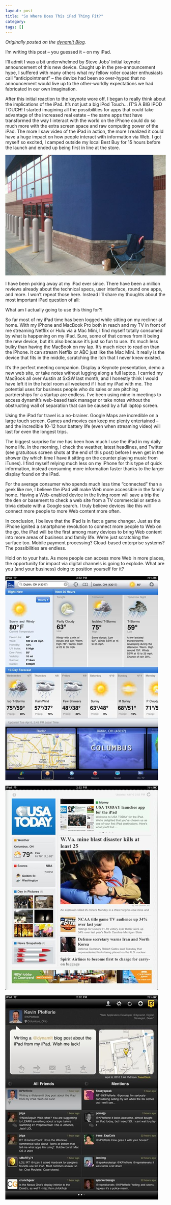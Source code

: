 ```yaml
---
layout: post
title: "So Where Does This iPad Thing Fit?"
category:
tags: []
---
```

*Originally posted on the [dynamIt Blog](http://www.dynamit.us/blog/2010/04/so-where-does-this-ipad-thing-fit/).*

I’m writing this post – you guessed it – on my iPad.

I’ll admit I was a bit underwhelmed by Steve Jobs’ initial keynote announcement of this new device. Caught up in the pre-announcement hype, I suffered with many others what my fellow roller coaster enthusiasts call “anticipointment” – the device had been so over-hyped that no announcement would live up to the other-worldly expectations we had fabricated in our own imagination.

After this initial reaction to the keynote wore off, I began to really think about the implications of the iPad. It’s not just a big iPod Touch… IT’S A BIG IPOD TOUCH! I started imagining all the possibilities for apps that could take advantage of the increased real estate – the same apps that have transformed the way I interact with the world on the iPhone could do so much more with the extra screen space and raw computing power of the iPad. The more I saw video of the iPad in action, the more I realized it could have a huge impact on how people interact with information via Web. I got myself so excited, I camped outside my local Best Buy for 15 hours before the launch and ended up being first in line at the store.

![First in Line](/assets/images/l_2048_1536_ABE3CE7E-B2F3-437B-9F09-BFEC0F9AE825.jpeg)

I have been poking away at my iPad ever since. There have been a million reviews already about the technical specs, user interface, round one apps, and more. I won’t repeat those here. Instead I’ll share my thoughts about the most important iPad question of all:

What am I actually going to use this thing for?!

So far most of my iPad time has been logged while sitting on my recliner at home. With my iPhone and MacBook Pro both in reach and my TV in front of me streaming Netflix or Hulu via a Mac Mini, I find myself totally consumed by what is happening on my iPad. Sure, some of that comes from it being the new device, but it’s also because it’s just so fun to use. It’s much less bulky than having the MacBook on my lap. It’s much nicer to read on than the iPhone. It can stream Netflix or ABC just like the Mac Mini. It really is the device that fits in the middle, scratching the itch that I never knew existed.

It’s the perfect meeting companion. Display a Keynote presentation, demo a new web site, or take notes without lugging along a full laptop. I carried my MacBook all over Austin at SxSW last month, and I honestly think I would have left it in the hotel room all weekend if I had my iPad with me. The potential uses for business people who do sales or are pitching partnerships for a startup are endless. I’ve been using mine in meetings to access dynamIt’s web-based task manager or take notes without the obstructing wall of separation that can be caused by a full laptop screen.

Using the iPad for travel is a no-brainer. Google Maps are incredible on a large touch screen. Games and movies can keep me plenty entertained – and the incredible 10-12 hour battery life (even when streaming video) will last for even the longest trips.

The biggest surprise for me has been how much I use the iPad in my daily home life. In the morning, I check the weather, latest headlines, and Twitter (see gratuitous screen shots at the end of this post) before I even get in the shower (by which time I have it sitting on the counter playing music from iTunes). I find myself relying much less on my iPhone for this type of quick information, instead consuming more information faster thanks to the larger display found on the iPad.

For the average consumer who spends much less time “connected” than a geek like me, I believe the iPad will make Web more accessible in the family home. Having a Web-enabled device in the living room will save a trip the the den or basement to check a web site from a TV commercial or settle a trivia debate with a Google search. I truly believe devices like this will connect more people to more Web content more often.

In conclusion, I believe that the iPad is in fact a game changer. Just as the iPhone ignited a smartphone revolution to connect more people to Web on the go, the iPad will be the first among many devices to bring Web content into more areas of business and family life. We’re just scratching the surface too. Mobile payment processing? Cloud-based enterprise systems? The possibilities are endless.

Hold on to your hats. As more people can access more Web in more places, the opportunity for impact via digital channels is going to explode. What are you (and your business) doing to position yourself for it?

![Weather](/assets/images/p_1024_768_1ED23CB1-E7AC-4697-BEE5-E3CF30A52D13.jpeg)

![USA Today](/assets/images/p_1024_768_E383F122-978D-4D90-9864-7E9FF17812B0.jpeg)

![TweetDeck](/assets/images/p_1024_768_9FF5C486-DF41-4B2D-BFAC-9DD14687A7F1.jpeg)
